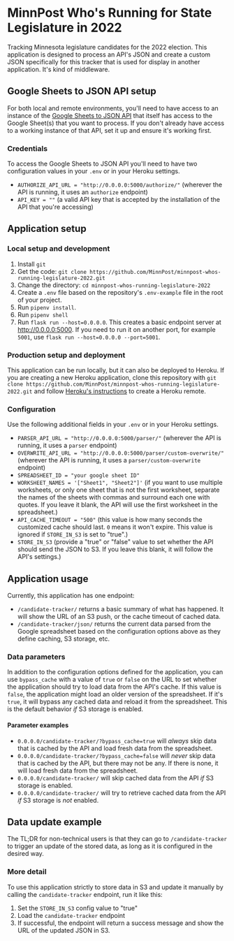 # MinnPost Who's Running for State Legislature in 2022
Tracking Minnesota legislature candidates for the 2022 election. This application is designed to process an API's JSON and create a custom JSON specifically for this tracker that is used for display in another application. It's kind of middleware.

## Google Sheets to JSON API setup

For both local and remote environments, you'll need to have access to an instance of the [Google Sheets to JSON API](https://github.com/MinnPost/google-sheet-to-json-api) that itself has access to the Google Sheet(s) that you want to process. If you don't already have access to a working instance of that API, set it up and ensure it's working first.

### Credentials

To access the Google Sheets to JSON API you'll need to have two configuration values in your `.env` or in your Heroku settings.

- `AUTHORIZE_API_URL = "http://0.0.0.0:5000/authorize/"` (wherever the API is running, it uses an `authorize` endpoint)
- `API_KEY = ""` (a valid API key that is accepted by the installation of the API that you're accessing)

## Application setup

### Local setup and development

1. Install `git`
1. Get the code: `git clone https://github.com/MinnPost/minnpost-whos-running-legislature-2022.git`
1. Change the directory: `cd minnpost-whos-running-legislature-2022`
1. Create a `.env` file based on the repository's `.env-example` file in the root of your project.
1. Run `pipenv install`.
1. Run `pipenv shell`
1. Run `flask run --host=0.0.0.0`. This creates a basic endpoint server at http://0.0.0.0:5000. If you need to run it on another port, for example `5001`, use `flask run --host=0.0.0.0 --port=5001`.

### Production setup and deployment

This application can be run locally, but it can also be deployed to Heroku. If you are creating a new Heroku application, clone this repository with `git clone https://github.com/MinnPost/minnpost-whos-running-legislature-2022.git` and follow [Heroku's instructions](https://devcenter.heroku.com/articles/git#create-a-heroku-remote) to create a Heroku remote.

### Configuration

Use the following additional fields in your `.env` or in your Heroku settings.

- `PARSER_API_URL = "http://0.0.0.0:5000/parser/"` (wherever the API is running, it uses a `parser` endpoint)
- `OVERWRITE_API_URL = "http://0.0.0.0:5000/parser/custom-overwrite/"` (wherever the API is running, it uses a `parser/custom-overwrite` endpoint)
- `SPREADSHEET_ID = "your google sheet ID"`
- `WORKSHEET_NAMES = '["Sheet1", "Sheet2"]'` (if you want to use multiple worksheets, or only one sheet that is not the first worksheet, separate the names of the sheets with commas and surround each one with quotes. If you leave it blank, the API will use the first worksheet in the spreadsheet.)
- `API_CACHE_TIMEOUT = "500"` (this value is how many seconds the customized cache should last. `0` means it won't expire. This value is ignored if `STORE_IN_S3` is set to "true".)
- `STORE_IN_S3` (provide a "true" or "false" value to set whether the API should send the JSON to S3. If you leave this blank, it will follow the API's settings.)

## Application usage

Currently, this application has one endpoint:

- `/candidate-tracker/` returns a basic summary of what has happened. It will show the URL of an S3 push, or the cache timeout of cached data.
- `/candidate-tracker/json/` returns the current data parsed from the Google spreadsheet based on the configuration options above as they define caching, S3 storage, etc.

### Data parameters

In addition to the configuration options defined for the application, you can use `bypass_cache` with a value of `true` or `false` on the URL to set whether the application should try to load data from the API's cache. If this value is `false`, the application might load an older version of the spreadsheet. If it's `true`, it will bypass any cached data and reload it from the spreadsheet. This is the default behavior *if* S3 storage is enabled.

#### Parameter examples

- `0.0.0.0/candidate-tracker/?bypass_cache=true` will *always* skip data that is cached by the API and load fresh data from the spreadsheet.
- `0.0.0.0/candidate-tracker/?bypass_cache=false` will *never* skip data that is cached by the API, but there may not be any. If there is none, it will load fresh data from the spreadsheet.
- `0.0.0.0/candidate-tracker/` will skip cached data from the API *if* S3 storage is enabled.
- `0.0.0.0/candidate-tracker/` will try to retrieve cached data from the API *if* S3 storage is *not* enabled.

## Data update example

The TL;DR for non-technical users is that they can go to `/candidate-tracker` to trigger an update of the stored data, as long as it is configured in the desired way.

### More detail

To use this application strictly to store data in S3 and update it manually by calling the `candidate-tracker` endpoint, run it like this:

1. Set the `STORE_IN_S3` config value to "true"
1. Load the `candidate-tracker` endpoint
1. If successful, the endpoint will return a success message and show the URL of the updated JSON in S3.
